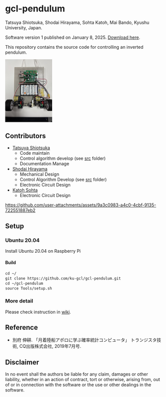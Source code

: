 # gcl-pendulum
Tatsuya Shiotsuka, Shodai Hirayama, Sohta Katoh, Mai Bando, Kyushu University, Japan. 

Software version 1 published on January 8, 2025. [Download here](https://github.com/ku-gcl/gcl-pendulum/releases/tag/ver1).

This repository contains the source code for controlling an inverted pendulum.

 <img src="document/figure/pendulum.jpg" width="30%" />

 
<!--![pendulum](document/figure/pendulum.jpg)-->

## Contributors
- [Tatsuya Shiotsuka](https://github.com/SHIO777)
  - Code maintain
  - Control algorithm develop (see [src](src/) folder)
  - Documentation Manage
- [Shodai Hirayama](https://github.com/sho-da)
  - Mechanical Design
  - Control Algorithm Develop (see [src](src/) folder)
  - Electronic Circuit Design
- [Katoh Sohta](https://github.com/KATOHSOHTA)
  - Electronic Circuit Design


https://github.com/user-attachments/assets/9a3c0983-a4c0-4cbf-9135-722551887eb2


## Setup
### Ubuntu 20.04
Install Ubuntu 20.04 on Raspberry Pi

#### Build

```
cd ~/
git clone https://github.com/ku-gcl/gcl-pendulum.git
cd ~/gcl-pendulum
source Tools/setup.sh
```

### More detail
Please check instruction in [wiki](https://github.com/ku-gcl/gcl-pendulum/wiki).

## Reference
- 別府 伸耕. 「月着陸船アポロに学ぶ確率統計コンピュータ」 トランジスタ技術, CQ出版株式会社, 2019年7月号.

## Disclaimer
In no event shall the authors be liable for any claim, damages or other liability, whether in an action of contract, tort or otherwise, arising from, out of or in connection with the software or the use or other dealings in the software.
